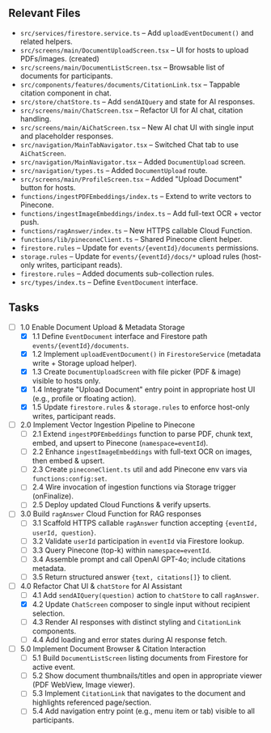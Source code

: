 ## Relevant Files

- `src/services/firestore.service.ts` – Add `uploadEventDocument()` and related helpers.
- `src/screens/main/DocumentUploadScreen.tsx` – UI for hosts to upload PDFs/images. (created)
- `src/screens/main/DocumentListScreen.tsx` – Browsable list of documents for participants.
- `src/components/features/documents/CitationLink.tsx` – Tappable citation component in chat.
- `src/store/chatStore.ts` – Add `sendAIQuery` and state for AI responses.
- `src/screens/main/ChatScreen.tsx` – Refactor UI for AI chat, citation handling.
- `src/screens/main/AiChatScreen.tsx` – New AI chat UI with single input and placeholder responses.
- `src/navigation/MainTabNavigator.tsx` – Switched Chat tab to use `AiChatScreen`.
- `src/navigation/MainNavigator.tsx` – Added `DocumentUpload` screen.
- `src/navigation/types.ts` – Added `DocumentUpload` route.
- `src/screens/main/ProfileScreen.tsx` – Added "Upload Document" button for hosts.
- `functions/ingestPDFEmbeddings/index.ts` – Extend to write vectors to Pinecone.
- `functions/ingestImageEmbeddings/index.ts` – Add full-text OCR + vector push.
- `functions/ragAnswer/index.ts` – New HTTPS callable Cloud Function.
- `functions/lib/pineconeClient.ts` – Shared Pinecone client helper.
- `firestore.rules` – Update for `events/{eventId}/documents` permissions.
- `storage.rules` – Update for `events/{eventId}/docs/*` upload rules (host-only writes, participant reads).
- `firestore.rules` – Added documents sub-collection rules.
- `src/types/index.ts` – Define `EventDocument` interface.

## Tasks

- [ ] 1.0 Enable Document Upload & Metadata Storage
  - [x] 1.1 Define `EventDocument` interface and Firestore path `events/{eventId}/documents`.
  - [x] 1.2 Implement `uploadEventDocument()` in `FirestoreService` (metadata write + Storage upload helper).
  - [x] 1.3 Create `DocumentUploadScreen` with file picker (PDF & image) visible to hosts only.
  - [x] 1.4 Integrate "Upload Document" entry point in appropriate host UI (e.g., profile or floating action).
  - [x] 1.5 Update `firestore.rules` & `storage.rules` to enforce host-only writes, participant reads.

- [ ] 2.0 Implement Vector Ingestion Pipeline to Pinecone
  - [ ] 2.1 Extend `ingestPDFEmbeddings` function to parse PDF, chunk text, embed, and upsert to Pinecone (`namespace=eventId`).
  - [ ] 2.2 Enhance `ingestImageEmbeddings` with full-text OCR on images, then embed & upsert.
  - [ ] 2.3 Create `pineconeClient.ts` util and add Pinecone env vars via `functions:config:set`.
  - [ ] 2.4 Wire invocation of ingestion functions via Storage trigger (onFinalize).
  - [ ] 2.5 Deploy updated Cloud Functions & verify upserts.

- [ ] 3.0 Build `ragAnswer` Cloud Function for RAG responses
  - [ ] 3.1 Scaffold HTTPS callable `ragAnswer` function accepting `{eventId, userId, question}`.
  - [ ] 3.2 Validate `userId` participation in `eventId` via Firestore lookup.
  - [ ] 3.3 Query Pinecone (top-k) within `namespace=eventId`.
  - [ ] 3.4 Assemble prompt and call OpenAI GPT-4o; include citations metadata.
  - [ ] 3.5 Return structured answer `{text, citations[]}` to client.

- [ ] 4.0 Refactor Chat UI & `chatStore` for AI Assistant
  - [ ] 4.1 Add `sendAIQuery(question)` action to `chatStore` to call `ragAnswer`.
  - [x] 4.2 Update `ChatScreen` composer to single input without recipient selection.
  - [ ] 4.3 Render AI responses with distinct styling and `CitationLink` components.
  - [ ] 4.4 Add loading and error states during AI response fetch.

- [ ] 5.0 Implement Document Browser & Citation Interaction
  - [ ] 5.1 Build `DocumentListScreen` listing documents from Firestore for active event.
  - [ ] 5.2 Show document thumbnails/titles and open in appropriate viewer (PDF WebView, Image viewer).
  - [ ] 5.3 Implement `CitationLink` that navigates to the document and highlights referenced page/section.
  - [ ] 5.4 Add navigation entry point (e.g., menu item or tab) visible to all participants. 